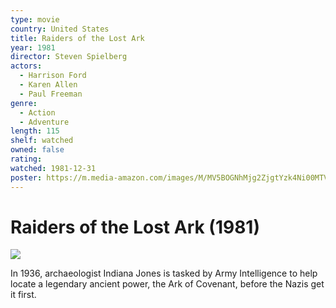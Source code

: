 ```yaml
---
type: movie
country: United States
title: Raiders of the Lost Ark
year: 1981
director: Steven Spielberg
actors:
  - Harrison Ford
  - Karen Allen
  - Paul Freeman
genre:
  - Action
  - Adventure
length: 115
shelf: watched
owned: false
rating:
watched: 1981-12-31
poster: https://m.media-amazon.com/images/M/MV5BOGNhMjg2ZjgtYzk4Ni00MTViLTg1MmUtYzM2MDZiYjZlMmU3XkEyXkFqcGc@._V1_SX300.jpg
---
```


# Raiders of the Lost Ark (1981)

![](https://m.media-amazon.com/images/M/MV5BOGNhMjg2ZjgtYzk4Ni00MTViLTg1MmUtYzM2MDZiYjZlMmU3XkEyXkFqcGc@._V1_SX300.jpg)

In 1936, archaeologist Indiana Jones is tasked by Army Intelligence to help locate a legendary ancient power, the Ark of Covenant, before the Nazis get it first.